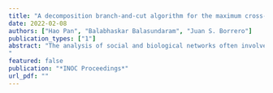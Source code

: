 ```yaml
---
title: "A decomposition branch-and-cut algorithm for the maximum cross-Graph $k$-club problem"
date: 2022-02-08
authors: ["Hao Pan", "Balabhaskar Balasundaram", "Juan S. Borrero"]
publication_types: ["1"]
abstract: "The analysis of social and biological networks often involves modeling clusters of interest as _cliques_ or their graph-theoretic generalizations. The _k-club model_, which relaxes the requirement of pairwise adjacency in a clique to length-bounded  paths inside the cluster, has been used to model cohesive subgroups in social networks and functional modules/complexes in biological networks. However, if the graphs  are time-varying, or if they change under different conditions, we may be interested in clusters that preserve their property over time or under changes in conditions.   To model such  clusters that are conserved in a collection of graphs, we consider a _cross-graph $k$-club_ model,  a subset of nodes that forms a $k$-club in every graph in the collection. In this paper, we consider the canonical optimization problem of finding a  cross-graph $k$-club of maximum cardinality. We introduce algorithmic ideas to  solve this problem and evaluate their performance on some benchmark  instances.
"
featured: false
publication: "*INOC Proceedings*"
url_pdf: ""
---
```

